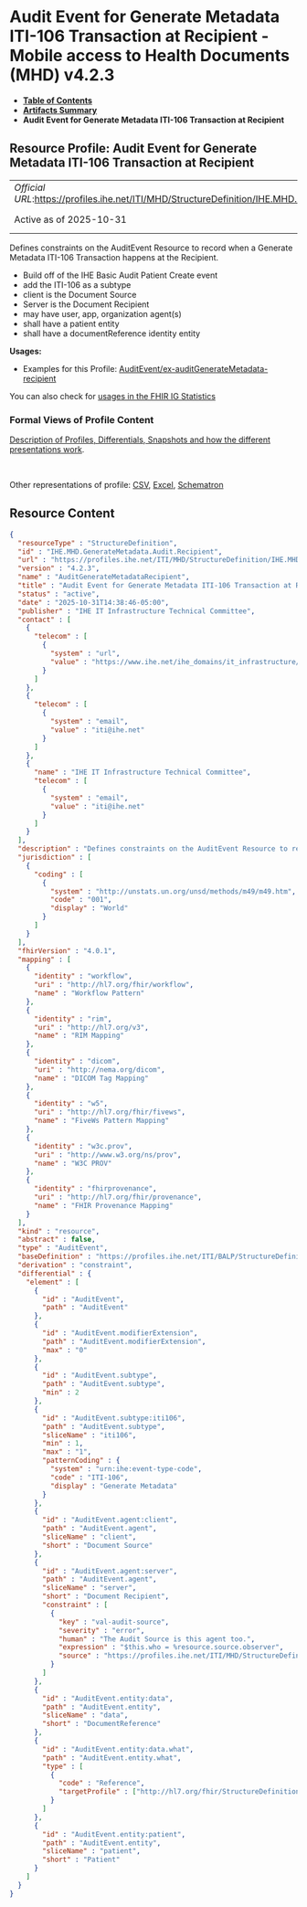 # Audit Event for Generate Metadata ITI-106 Transaction at Recipient - Mobile access to Health Documents (MHD) v4.2.3

* [**Table of Contents**](toc.md)
* [**Artifacts Summary**](artifacts.md)
* **Audit Event for Generate Metadata ITI-106 Transaction at Recipient**

## Resource Profile: Audit Event for Generate Metadata ITI-106 Transaction at Recipient 

| | |
| :--- | :--- |
| *Official URL*:https://profiles.ihe.net/ITI/MHD/StructureDefinition/IHE.MHD.GenerateMetadata.Audit.Recipient | *Version*:4.2.3 |
| Active as of 2025-10-31 | *Computable Name*:AuditGenerateMetadataRecipient |

 
Defines constraints on the AuditEvent Resource to record when a Generate Metadata ITI-106 Transaction happens at the Recipient. 
* Build off of the IHE Basic Audit Patient Create event
* add the ITI-106 as a subtype
* client is the Document Source
* Server is the Document Recipient
* may have user, app, organization agent(s)
* shall have a patient entity
* shall have a documentReference identity entity
 

**Usages:**

* Examples for this Profile: [AuditEvent/ex-auditGenerateMetadata-recipient](AuditEvent-ex-auditGenerateMetadata-recipient.md)

You can also check for [usages in the FHIR IG Statistics](https://packages2.fhir.org/xig/ihe.iti.mhd|current/StructureDefinition/IHE.MHD.GenerateMetadata.Audit.Recipient)

### Formal Views of Profile Content

 [Description of Profiles, Differentials, Snapshots and how the different presentations work](http://build.fhir.org/ig/FHIR/ig-guidance/readingIgs.html#structure-definitions). 

 

Other representations of profile: [CSV](StructureDefinition-IHE.MHD.GenerateMetadata.Audit.Recipient.csv), [Excel](StructureDefinition-IHE.MHD.GenerateMetadata.Audit.Recipient.xlsx), [Schematron](StructureDefinition-IHE.MHD.GenerateMetadata.Audit.Recipient.sch) 



## Resource Content

```json
{
  "resourceType" : "StructureDefinition",
  "id" : "IHE.MHD.GenerateMetadata.Audit.Recipient",
  "url" : "https://profiles.ihe.net/ITI/MHD/StructureDefinition/IHE.MHD.GenerateMetadata.Audit.Recipient",
  "version" : "4.2.3",
  "name" : "AuditGenerateMetadataRecipient",
  "title" : "Audit Event for Generate Metadata ITI-106 Transaction at Recipient",
  "status" : "active",
  "date" : "2025-10-31T14:38:46-05:00",
  "publisher" : "IHE IT Infrastructure Technical Committee",
  "contact" : [
    {
      "telecom" : [
        {
          "system" : "url",
          "value" : "https://www.ihe.net/ihe_domains/it_infrastructure/"
        }
      ]
    },
    {
      "telecom" : [
        {
          "system" : "email",
          "value" : "iti@ihe.net"
        }
      ]
    },
    {
      "name" : "IHE IT Infrastructure Technical Committee",
      "telecom" : [
        {
          "system" : "email",
          "value" : "iti@ihe.net"
        }
      ]
    }
  ],
  "description" : "Defines constraints on the AuditEvent Resource to record when a Generate Metadata ITI-106 Transaction happens at the Recipient.\n- Build off of the IHE Basic Audit Patient Create event\n- add the ITI-106 as a subtype\n- client is the Document Source\n- Server is the Document Recipient\n- may have user, app, organization agent(s)\n- shall have a patient entity\n- shall have a documentReference identity entity",
  "jurisdiction" : [
    {
      "coding" : [
        {
          "system" : "http://unstats.un.org/unsd/methods/m49/m49.htm",
          "code" : "001",
          "display" : "World"
        }
      ]
    }
  ],
  "fhirVersion" : "4.0.1",
  "mapping" : [
    {
      "identity" : "workflow",
      "uri" : "http://hl7.org/fhir/workflow",
      "name" : "Workflow Pattern"
    },
    {
      "identity" : "rim",
      "uri" : "http://hl7.org/v3",
      "name" : "RIM Mapping"
    },
    {
      "identity" : "dicom",
      "uri" : "http://nema.org/dicom",
      "name" : "DICOM Tag Mapping"
    },
    {
      "identity" : "w5",
      "uri" : "http://hl7.org/fhir/fivews",
      "name" : "FiveWs Pattern Mapping"
    },
    {
      "identity" : "w3c.prov",
      "uri" : "http://www.w3.org/ns/prov",
      "name" : "W3C PROV"
    },
    {
      "identity" : "fhirprovenance",
      "uri" : "http://hl7.org/fhir/provenance",
      "name" : "FHIR Provenance Mapping"
    }
  ],
  "kind" : "resource",
  "abstract" : false,
  "type" : "AuditEvent",
  "baseDefinition" : "https://profiles.ihe.net/ITI/BALP/StructureDefinition/IHE.BasicAudit.PatientCreate",
  "derivation" : "constraint",
  "differential" : {
    "element" : [
      {
        "id" : "AuditEvent",
        "path" : "AuditEvent"
      },
      {
        "id" : "AuditEvent.modifierExtension",
        "path" : "AuditEvent.modifierExtension",
        "max" : "0"
      },
      {
        "id" : "AuditEvent.subtype",
        "path" : "AuditEvent.subtype",
        "min" : 2
      },
      {
        "id" : "AuditEvent.subtype:iti106",
        "path" : "AuditEvent.subtype",
        "sliceName" : "iti106",
        "min" : 1,
        "max" : "1",
        "patternCoding" : {
          "system" : "urn:ihe:event-type-code",
          "code" : "ITI-106",
          "display" : "Generate Metadata"
        }
      },
      {
        "id" : "AuditEvent.agent:client",
        "path" : "AuditEvent.agent",
        "sliceName" : "client",
        "short" : "Document Source"
      },
      {
        "id" : "AuditEvent.agent:server",
        "path" : "AuditEvent.agent",
        "sliceName" : "server",
        "short" : "Document Recipient",
        "constraint" : [
          {
            "key" : "val-audit-source",
            "severity" : "error",
            "human" : "The Audit Source is this agent too.",
            "expression" : "$this.who = %resource.source.observer",
            "source" : "https://profiles.ihe.net/ITI/MHD/StructureDefinition/IHE.MHD.GenerateMetadata.Audit.Recipient"
          }
        ]
      },
      {
        "id" : "AuditEvent.entity:data",
        "path" : "AuditEvent.entity",
        "sliceName" : "data",
        "short" : "DocumentReference"
      },
      {
        "id" : "AuditEvent.entity:data.what",
        "path" : "AuditEvent.entity.what",
        "type" : [
          {
            "code" : "Reference",
            "targetProfile" : ["http://hl7.org/fhir/StructureDefinition/DocumentReference"]
          }
        ]
      },
      {
        "id" : "AuditEvent.entity:patient",
        "path" : "AuditEvent.entity",
        "sliceName" : "patient",
        "short" : "Patient"
      }
    ]
  }
}

```
